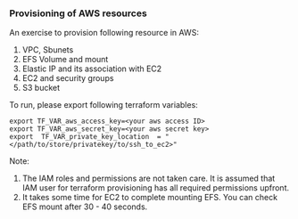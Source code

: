 ### Provisioning of AWS resources

An exercise to provision following resource in AWS:
1. VPC, Sbunets
2. EFS Volume and mount
3. Elastic IP and its association with EC2
3. EC2 and security groups
4. S3 bucket

To run, please export following terraform variables:
```
export TF_VAR_aws_access_key=<your aws access ID>
export TF_VAR_aws_secret_key=<your aws secret key>
export  TF_VAR_private_key_location  = "</path/to/store/privatekey/to/ssh_to_ec2>"
```

Note: 
1. The IAM roles and permissions are not taken care. It is assumed that IAM user for terraform provisioning has all required permissions upfront. 
2. It takes some time for EC2 to complete mounting EFS. You can check EFS mount after 30 - 40 seconds.  
